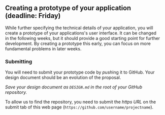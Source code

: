 ## Creating a prototype of your application (deadline: Friday) ##



While further specifying the technical details of your application, you will
create a prototype of your applications's user interface. It can be changed in
the following weeks, but it should provide a good starting point for further
development. By creating a prototype this early, you can focus on more
fundamental problems in later weeks.

### Submitting

You will need to submit your prototype code by *push*ing it to GitHub. Your
design document should be an evolution of the proposal.

*Save your design document as `DESIGN.md` in the root of your GitHub repository.*

To allow us to find the repository, you need to submit the *https URL* on the submit tab of this web page (`https://github.com/username/projectname`).

